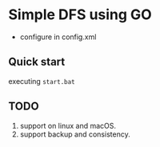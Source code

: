 # Simple DFS using GO
- configure in config.xml
## Quick start
executing `start.bat`

## TODO
1. support on linux and macOS.
2. support backup and consistency.
